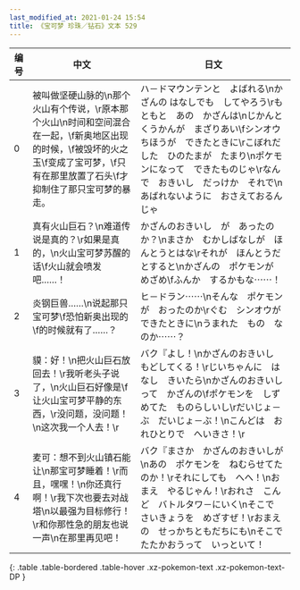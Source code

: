 ```yaml
---
last_modified_at: 2021-01-24 15:54
title: 《宝可梦 珍珠／钻石》文本 529
---
```

| 编号 | 中文 | 日文 |
| ---- | ---- | ---- |
| 0 | 被叫做坚硬山脉的\n那个火山有个传说，\r原本那个火山\n时间和空间混合在一起，\f新奥地区出现的时候，\f被毁坏的火之玉\f变成了宝可梦，\f只有在那里放置了石头\f才抑制住了那只宝可梦的暴走。 | ハ－ドマウンテンと　よばれる\nかざんの はなしでも　してやろう\rもともと　あの　かざんは\nじかんと　くうかんが　まざりあい\fシンオウちほうが　できたときに\rこぼれだした　ひのたまが　たまり\nポケモンになって　できたものじゃ\rなんで　おきいし　だっけか　それで\nあばれないように　おさえておるんじゃ |
| 1 | 真有火山巨石？\n难道传说是真的？\r如果是真的，\n火山宝可梦苏醒的话\f火山就会喷发吧……！ | かざんのおきいし　が　あったのか？\nまさか　むかしばなしが　ほんとうとはな\rそれが　ほんとうだとすると\nかざんの　ポケモンが　めざめ\fふんか　するかもな⋯⋯！ |
| 2 | 炎钢巨兽……\n说起那只宝可梦\f恐怕新奥出现的\f的时候就有了……？ | ヒ－ドラン⋯⋯\nそんな　ポケモンが　おったのか\rぐむ　シンオウが　できたときに\nうまれた　もの　なのか⋯⋯？ |
| 3 | 貘：好！\n把火山巨石放回去！\r我听老头子说了，\n火山巨石好像是\f让火山宝可梦平静的东西，\r没问题，没问题！\n这次我一个人去！\r | バク『よし！\nかざんのおきいし　もどしてくる！\rじいちゃんに　はなし　きいたら\nかざんのおきいし　って　かざんの\fポケモンを　しずめてた　ものらしいし\rだいじょ－ぶ　だいじょ－ぶ！\nこんどは　おれひとりで　へいきさ！\r |
| 4 | 麦可：想不到火山镇石能让\n那宝可梦睡着！\r而且，嘿嘿！\n你还真行啊！\r我下次也要去对战塔\n以最强为目标修行！\r和你那性急的朋友也说一声\n在那里再见吧！ | バク『まさか　かざんのおきいしが\nあの　ポケモンを　ねむらせてたのか！\rそれにしても　へへ！\nおまえ　やるじゃん！\rおれさ　こんど　バトルタワ－にいく\nそこで　さいきょうを　めざすぜ！\rおまえの　せっかちともだちにも\nそこで　たたかおうって　いっといて！ |
{: .table .table-bordered .table-hover .xz-pokemon-text .xz-pokemon-text-DP }